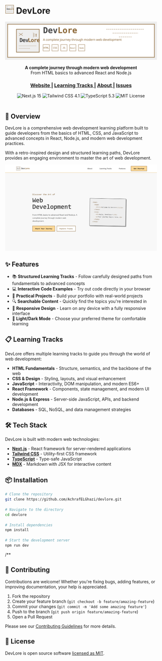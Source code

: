 # <img src="public/images/logo.svg" width="30" alt="DevLore Logo"> DevLore

<p align="center">
  <img src="public/images/banner.svg" alt="DevLore Banner" width="600">
</p>

<div align="center">
  <strong>A complete journey through modern web development</strong><br>
  From HTML basics to advanced React and Node.js
</div>

<div align="center">
  <h3>
    <a href="https://devlore.app">
      Website
    </a>
    <span> | </span>
    <a href="https://devlore.app/tracks">
      Learning Tracks
    </a>
    <span> | </span>
    <a href="https://devlore.app/about">
      About
    </a>
    <span> | </span>
    <a href="https://github.com/yourusername/devlore/issues">
      Issues
    </a>
  </h3>
</div>

<div align="center">
  <img src="https://img.shields.io/badge/Next.js-15-black" alt="Next.js 15">
  <img src="https://img.shields.io/badge/Tailwind-4.1-38bdf8" alt="Tailwind CSS 4.1">
  <img src="https://img.shields.io/badge/TypeScript-5.3-3178c6" alt="TypeScript 5.3">
  <img src="https://img.shields.io/badge/License-MIT-green" alt="MIT License">
</div>

<br>

## 🚀 Overview

DevLore is a comprehensive web development learning platform built to guide developers from the basics of HTML, CSS, and JavaScript to advanced concepts in React, Node.js, and modern web development practices.

With a retro-inspired design and structured learning paths, DevLore provides an engaging environment to master the art of web development.

<div align="center">
  <img src="public/screenshots/devlore-preview.png" alt="DevLore Preview" width="800">
</div>

## ✨ Features

- 📚 **Structured Learning Tracks** - Follow carefully designed paths from fundamentals to advanced concepts
- 💻 **Interactive Code Examples** - Try out code directly in your browser
- 📝 **Practical Projects** - Build your portfolio with real-world projects
- 🔍 **Searchable Content** - Quickly find the topics you're interested in
- 📱 **Responsive Design** - Learn on any device with a fully responsive interface
- 🌙 **Light/Dark Mode** - Choose your preferred theme for comfortable learning

## 📋 Learning Tracks

DevLore offers multiple learning tracks to guide you through the world of web development:

- **HTML Fundamentals** - Structure, semantics, and the backbone of the web
- **CSS & Design** - Styling, layouts, and visual enhancement
- **JavaScript** - Interactivity, DOM manipulation, and modern ES6+
- **React Framework** - Components, state management, and modern UI development
- **Node.js & Express** - Server-side JavaScript, APIs, and backend development
- **Databases** - SQL, NoSQL, and data management strategies

## 🛠️ Tech Stack

DevLore is built with modern web technologies:

- **[Next.js](https://nextjs.org/)** - React framework for server-rendered applications
- **[Tailwind CSS](https://tailwindcss.com/)** - Utility-first CSS framework
- **[TypeScript](https://www.typescriptlang.org/)** - Type-safe JavaScript
- **[MDX](https://mdxjs.com/)** - Markdown with JSX for interactive content

## 📦 Installation

```bash
# Clone the repository
git clone https://github.com/AchrafELGhazi/devlore.git

# Navigate to the directory
cd devlore

# Install dependencies
npm install

# Start the development server
npm run dev
```
/**

## 🤝 Contributing

Contributions are welcome! Whether you're fixing bugs, adding features, or improving documentation, your help is appreciated.

1. Fork the repository
2. Create your feature branch (`git checkout -b feature/amazing-feature`)
3. Commit your changes (`git commit -m 'Add some amazing feature'`)
4. Push to the branch (`git push origin feature/amazing-feature`)
5. Open a Pull Request

Please see our [Contributing Guidelines](CONTRIBUTING.md) for more details.

## 📝 License

DevLore is open source software [licensed as MIT](LICENSE).
